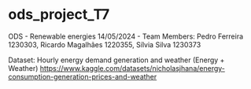 # ods_project_T7
ODS - Renewable energies 
14/05/2024 - Team Members: Pedro Ferreira 1230303, Ricardo Magalhães 1220355, Sílvia Silva 1230373

Dataset: Hourly energy demand generation and weather (Energy + Weather)
https://www.kaggle.com/datasets/nicholasjhana/energy-consumption-generation-prices-and-weather
